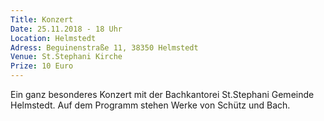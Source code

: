 ```yaml
---
Title: Konzert
Date: 25.11.2018 - 18 Uhr
Location: Helmstedt
Adress: Beguinenstraße 11, 38350 Helmstedt
Venue: St.Stephani Kirche
Prize: 10 Euro
---
```


Ein ganz besonderes Konzert mit der Bachkantorei St.Stephani Gemeinde Helmstedt. Auf dem Programm stehen Werke von Schütz und Bach.
